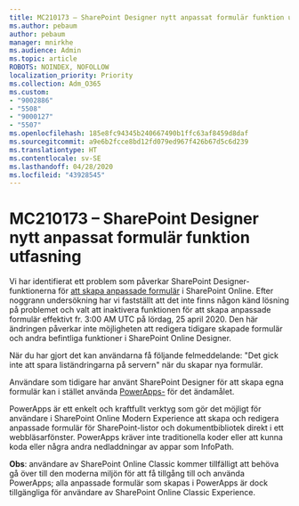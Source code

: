 ```yaml
---
title: MC210173 – SharePoint Designer nytt anpassat formulär funktion utfasning
ms.author: pebaum
author: pebaum
manager: mnirkhe
ms.audience: Admin
ms.topic: article
ROBOTS: NOINDEX, NOFOLLOW
localization_priority: Priority
ms.collection: Adm_O365
ms.custom:
- "9002886"
- "5508"
- "9000127"
- "5507"
ms.openlocfilehash: 185e8fc94345b240667490b1ffc63af8459d8daf
ms.sourcegitcommit: a9e6b2fcce8bd12fd079ed967f426b67d5c6d239
ms.translationtype: HT
ms.contentlocale: sv-SE
ms.lasthandoff: 04/28/2020
ms.locfileid: "43928545"
---
```

# <a name="mc210173---sharepoint-designer-new-custom-form-feature-deprecation"></a>MC210173 – SharePoint Designer nytt anpassat formulär funktion utfasning

Vi har identifierat ett problem som påverkar SharePoint Designer-funktionerna för [att skapa anpassade formulär](https://support.microsoft.com/en-us/office/create-a-custom-list-form-using-sharepoint-designer-917d8fdb-ee00-4441-adb3-a94612d1d105?ui=en-us&rs=en-us&ad=us#bm2) i SharePoint Online. Efter noggrann undersökning har vi fastställt att det inte finns någon känd lösning på problemet och valt att inaktivera funktionen för att skapa anpassade formulär effektivt fr. 3:00 AM UTC på lördag, 25 april 2020. Den här ändringen påverkar inte möjligheten att redigera tidigare skapade formulär och andra befintliga funktioner i SharePoint Online Designer.

När du har gjort det kan användarna få följande felmeddelande: "Det gick inte att spara liständringarna på servern" när du skapar nya formulär.

Användare som tidigare har använt SharePoint Designer för att skapa egna formulär kan i stället använda [PowerApps-](https://docs.microsoft.com/powerapps/maker/canvas-apps/customize-list-form) för det ändamålet.

PowerApps är ett enkelt och kraftfullt verktyg som gör det möjligt för användare i SharePoint Online Modern Experience att skapa och redigera anpassade formulär för SharePoint-listor och dokumentbibliotek direkt i ett webbläsarfönster. PowerApps kräver inte traditionella koder eller att kunna koda eller några andra nedladdningar av appar som InfoPath.

**Obs**: användare av SharePoint Online Classic kommer tillfälligt att behöva gå över till den moderna miljön för att få tillgång till och använda PowerApps; alla anpassade formulär som skapas i PowerApps är dock tillgängliga för användare av SharePoint Online Classic Experience.
